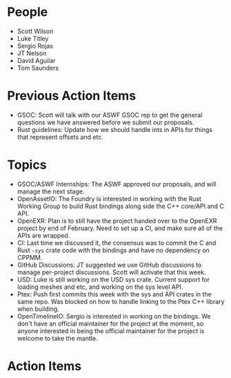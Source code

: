 People
======

- Scott Wilson
- Luke Titley
- Sergio Rojas
- JT Nelson
- David Aguilar
- Tom Saunders

Previous Action Items
=====================

- GSOC: Scott will talk with our ASWF GSOC rep to get the general questions we have answered before we submit our proposals.
- Rust guidelines: Update how we should handle ints in APIs for things that represent offsets and etc.

Topics
======

- GSOC/ASWF Internships: The ASWF approved our proposals, and will manage the next stage.
- OpenAssetIO: The Foundry is interested in working with the Rust Working Group to build Rust bindings along side the C++ core/API and C API.
- OpenEXR: Plan is to still have the project handed over to the OpenEXR project by end of February. Need to set up a CI, and make sure all of the APIs are wrapped.
- CI: Last time we discussed it, the consensus was to commit the C and Rust `-sys` crate code with the bindings and have no dependency on CPPMM.
- GitHub Discussions: JT suggested we use GitHub discussions to manage per-project discussions. Scott will activate that this week.
- USD: Luke is still working on the USD sys crate. Current support for loading meshes and etc, and working on the sys level API.
- Ptex: Push first commits this week with the sys and API crates in the same repo. Was blocked on how to handle linking to the Ptex C++ library when building.
- OpenTimelineIO: Sergio is interested in working on the bindings. We don't have an official maintainer for the project at the moment, so anyone interested in being the official maintainer for the project is welcome to take the mantle.

Action Items
============
